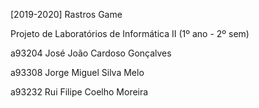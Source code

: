 [2019-2020] Rastros Game

Projeto de Laboratórios de Informática II (1º ano - 2º sem)


a93204 José João Cardoso Gonçalves

a93308 Jorge Miguel Silva Melo

a93232 Rui Filipe Coelho Moreira
